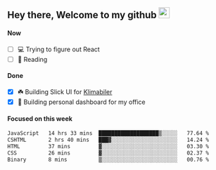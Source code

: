 ## Hey there, Welcome to my github <img src="https://media.giphy.com/media/hvRJCLFzcasrR4ia7z/giphy.gif" width="25px">

#### Now
- [ ] 💻 Trying to figure out React
- [ ] 📕 Reading

#### Done
- [x] ☘️ Building Slick UI for [Klimabiler](https://klimabiler.dk)
- [x] 🚀 Building personal dashboard for my office
 
 #### Focused on this week
<!--START_SECTION:waka-->

```txt
JavaScript   14 hrs 33 mins  ███████████████████▒░░░░░   77.64 %
CSHTML       2 hrs 40 mins   ███▓░░░░░░░░░░░░░░░░░░░░░   14.24 %
HTML         37 mins         ▓░░░░░░░░░░░░░░░░░░░░░░░░   03.30 %
CSS          26 mins         ▓░░░░░░░░░░░░░░░░░░░░░░░░   02.37 %
Binary       8 mins          ▒░░░░░░░░░░░░░░░░░░░░░░░░   00.76 %
```

<!--END_SECTION:waka-->

